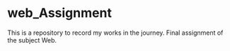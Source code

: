 # web_Assignment
This is a repository to record my works in the journey.
Final assignment of the subject Web.
